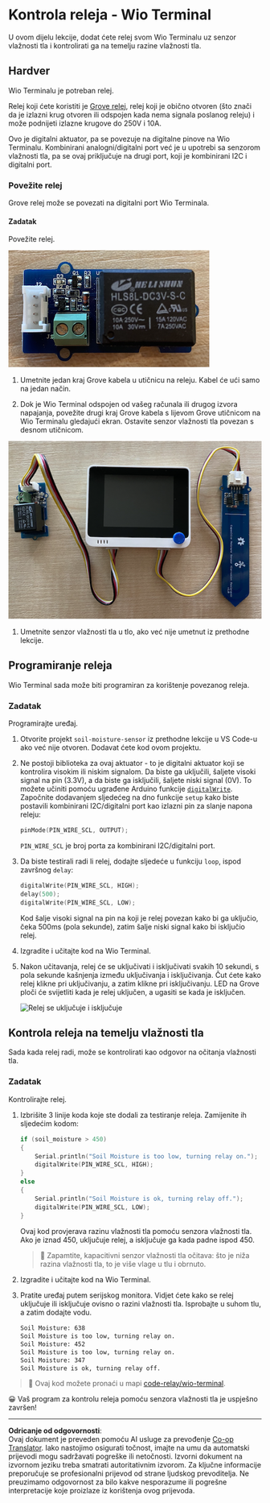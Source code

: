 <!--
CO_OP_TRANSLATOR_METADATA:
{
  "original_hash": "f3c5d8afa2ef6a0b425ef8ff20615cb4",
  "translation_date": "2025-08-28T15:24:29+00:00",
  "source_file": "2-farm/lessons/3-automated-plant-watering/wio-terminal-relay.md",
  "language_code": "hr"
}
-->
# Kontrola releja - Wio Terminal

U ovom dijelu lekcije, dodat ćete relej svom Wio Terminalu uz senzor vlažnosti tla i kontrolirati ga na temelju razine vlažnosti tla.

## Hardver

Wio Terminalu je potreban relej.

Relej koji ćete koristiti je [Grove relej](https://www.seeedstudio.com/Grove-Relay.html), relej koji je obično otvoren (što znači da je izlazni krug otvoren ili odspojen kada nema signala poslanog releju) i može podnijeti izlazne krugove do 250V i 10A.

Ovo je digitalni aktuator, pa se povezuje na digitalne pinove na Wio Terminalu. Kombinirani analogni/digitalni port već je u upotrebi sa senzorom vlažnosti tla, pa se ovaj priključuje na drugi port, koji je kombinirani I2C i digitalni port.

### Povežite relej

Grove relej može se povezati na digitalni port Wio Terminala.

#### Zadatak

Povežite relej.

![Grove relej](../../../../../translated_images/grove-relay.d426958ca210fbd0fb7983d7edc069d46c73a8b0a099d94797bd756f7b6bb6be.hr.png)

1. Umetnite jedan kraj Grove kabela u utičnicu na releju. Kabel će ući samo na jedan način.

1. Dok je Wio Terminal odspojen od vašeg računala ili drugog izvora napajanja, povežite drugi kraj Grove kabela s lijevom Grove utičnicom na Wio Terminalu gledajući ekran. Ostavite senzor vlažnosti tla povezan s desnom utičnicom.

![Grove relej povezan s lijevom utičnicom, a senzor vlažnosti tla povezan s desnom utičnicom](../../../../../translated_images/wio-relay-and-soil-moisture-sensor.ed722202d42babe0be5f4518cf13e8c2c81e8df21d37839266cbdb60cf30172d.hr.png)

1. Umetnite senzor vlažnosti tla u tlo, ako već nije umetnut iz prethodne lekcije.

## Programiranje releja

Wio Terminal sada može biti programiran za korištenje povezanog releja.

### Zadatak

Programirajte uređaj.

1. Otvorite projekt `soil-moisture-sensor` iz prethodne lekcije u VS Code-u ako već nije otvoren. Dodavat ćete kod ovom projektu.

2. Ne postoji biblioteka za ovaj aktuator - to je digitalni aktuator koji se kontrolira visokim ili niskim signalom. Da biste ga uključili, šaljete visoki signal na pin (3.3V), a da biste ga isključili, šaljete niski signal (0V). To možete učiniti pomoću ugrađene Arduino funkcije [`digitalWrite`](https://www.arduino.cc/reference/en/language/functions/digital-io/digitalwrite/). Započnite dodavanjem sljedećeg na dno funkcije `setup` kako biste postavili kombinirani I2C/digitalni port kao izlazni pin za slanje napona releju:

    ```cpp
    pinMode(PIN_WIRE_SCL, OUTPUT);
    ```

    `PIN_WIRE_SCL` je broj porta za kombinirani I2C/digitalni port.

1. Da biste testirali radi li relej, dodajte sljedeće u funkciju `loop`, ispod završnog `delay`:

    ```cpp
    digitalWrite(PIN_WIRE_SCL, HIGH);
    delay(500);
    digitalWrite(PIN_WIRE_SCL, LOW);
    ```

    Kod šalje visoki signal na pin na koji je relej povezan kako bi ga uključio, čeka 500ms (pola sekunde), zatim šalje niski signal kako bi isključio relej.

1. Izgradite i učitajte kod na Wio Terminal.

1. Nakon učitavanja, relej će se uključivati i isključivati svakih 10 sekundi, s pola sekunde kašnjenja između uključivanja i isključivanja. Čut ćete kako relej klikne pri uključivanju, a zatim klikne pri isključivanju. LED na Grove ploči će svijetliti kada je relej uključen, a ugasiti se kada je isključen.

    ![Relej se uključuje i isključuje](../../../../../images/relay-turn-on-off.gif)

## Kontrola releja na temelju vlažnosti tla

Sada kada relej radi, može se kontrolirati kao odgovor na očitanja vlažnosti tla.

### Zadatak

Kontrolirajte relej.

1. Izbrišite 3 linije koda koje ste dodali za testiranje releja. Zamijenite ih sljedećim kodom:

    ```cpp
    if (soil_moisture > 450)
    {
        Serial.println("Soil Moisture is too low, turning relay on.");
        digitalWrite(PIN_WIRE_SCL, HIGH);
    }
    else
    {
        Serial.println("Soil Moisture is ok, turning relay off.");
        digitalWrite(PIN_WIRE_SCL, LOW);
    }
    ```

    Ovaj kod provjerava razinu vlažnosti tla pomoću senzora vlažnosti tla. Ako je iznad 450, uključuje relej, a isključuje ga kada padne ispod 450.

    > 💁 Zapamtite, kapacitivni senzor vlažnosti tla očitava: što je niža razina vlažnosti tla, to je više vlage u tlu i obrnuto.

1. Izgradite i učitajte kod na Wio Terminal.

1. Pratite uređaj putem serijskog monitora. Vidjet ćete kako se relej uključuje ili isključuje ovisno o razini vlažnosti tla. Isprobajte u suhom tlu, a zatim dodajte vodu.

    ```output
    Soil Moisture: 638
    Soil Moisture is too low, turning relay on.
    Soil Moisture: 452
    Soil Moisture is too low, turning relay on.
    Soil Moisture: 347
    Soil Moisture is ok, turning relay off.
    ```

> 💁 Ovaj kod možete pronaći u mapi [code-relay/wio-terminal](../../../../../2-farm/lessons/3-automated-plant-watering/code-relay/wio-terminal).

😀 Vaš program za kontrolu releja pomoću senzora vlažnosti tla je uspješno završen!

---

**Odricanje od odgovornosti**:  
Ovaj dokument je preveden pomoću AI usluge za prevođenje [Co-op Translator](https://github.com/Azure/co-op-translator). Iako nastojimo osigurati točnost, imajte na umu da automatski prijevodi mogu sadržavati pogreške ili netočnosti. Izvorni dokument na izvornom jeziku treba smatrati autoritativnim izvorom. Za ključne informacije preporučuje se profesionalni prijevod od strane ljudskog prevoditelja. Ne preuzimamo odgovornost za bilo kakve nesporazume ili pogrešne interpretacije koje proizlaze iz korištenja ovog prijevoda.